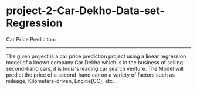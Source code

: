 # project-2-Car-Dekho-Data-set-Regression

Car Price Prediciton:
*********************
The given project is a car price prediction project using a linear regression model of a known company Car Dekho which is in the business of selling second-hand cars, it is India's leading car search venture. 
The Model will predict the price of a second-hand car on a variety of factors such as mileage, Kilometers-driven, Engine(CC), etc.
